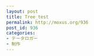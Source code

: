 ```yaml
---
layout: post
title: Tree_test
permalink: http://moxus.org/936
post_id: 936
categories: 
- テータロガー
- 制作
---
```


